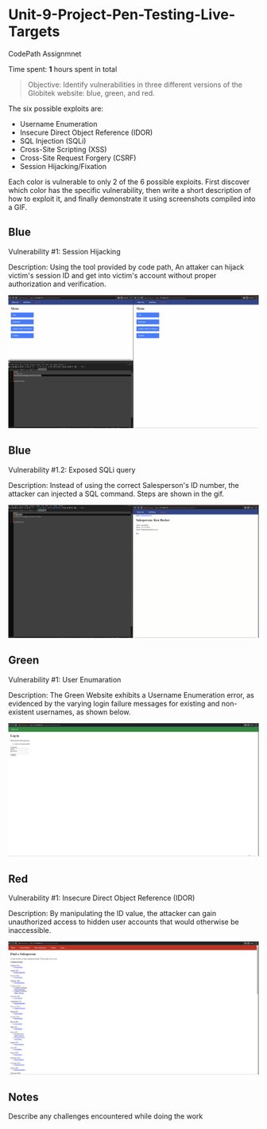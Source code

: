 # Unit-9-Project-Pen-Testing-Live-Targets
CodePath Assignmnet

Time spent: **1** hours spent in total

> Objective: Identify vulnerabilities in three different versions of the Globitek website: blue, green, and red.

The six possible exploits are:

* Username Enumeration
* Insecure Direct Object Reference (IDOR)
* SQL Injection (SQLi)
* Cross-Site Scripting (XSS)
* Cross-Site Request Forgery (CSRF)
* Session Hijacking/Fixation

Each color is vulnerable to only 2 of the 6 possible exploits. First discover which color has the specific vulnerability, then write a short description of how to exploit it, and finally demonstrate it using screenshots compiled into a GIF.

## Blue

Vulnerability #1: Session Hijacking

Description: Using the tool provided by code path, An attaker can hijack victim's session ID and get into victim's account without proper authorization and verification. 

<img src="SessionHijacking.gif">

## Blue

Vulnerability #1.2: Exposed SQLi query

Description: Instead of using the correct Salesperson's ID number, the attacker can injected a SQL command. Steps are shown in the gif. 

<img src="SQLi.gif">


## Green

Vulnerability #1: User Enumaration

Description: The Green Website exhibits a Username Enumeration error, as evidenced by the varying login failure messages for existing and non-existent usernames, as shown below.

<img src="ENUM.gif">


## Red

Vulnerability #1: Insecure Direct Object Reference (IDOR)

Description: By manipulating the ID value, the attacker can gain unauthorized access to hidden user accounts that would otherwise be inaccessible.

<img src="IDOR.gif">


## Notes

Describe any challenges encountered while doing the work

